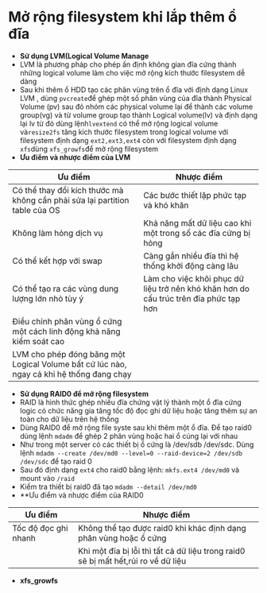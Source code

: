 # Mở rộng filesystem khi lắp thêm ổ đĩa
- **Sử dụng LVM(Logical Volume Manage**
- LVM là phương pháp cho phép ấn định không gian đĩa cứng thành những logical volume làm cho việc mở rộng kích thước filesystem dễ dàng
- Sau khi thêm ổ HDD tạo các phân vùng trên ổ đĩa với định dạng Linux LVM , dùng `pvcreate`để ghép một số phân vùng của đĩa thành Physical Volume (pv) sau đó nhóm các physical volume lại để thành các volume group(vg) và từ volume group tạo thành Logical volume(lv) và định dạng lại lv từ đó dùng lệnh`lvextend` có thể mở rộng logical volume và`resize2fs` tăng kích thước filesystem trong logical volume với filesystem định dạng `ext2,ext3,ext4` còn với filesystem định dạng `xfs`dùng `xfs_growfs`để mở rộng filesystem
- **Ưu điểm và nhược điểm của LVM**

| Ưu điểm | Nhược điểm |
|--------|------------|
| Có thể thay đổi kích thước mà không cần phải sửa lại partition table của OS | Các bước thiết lập phức tạp và khó khăn |
| Không làm hỏng dịch vụ | Khả năng mất dữ liệu cao khi một trong số các đĩa cứng bị hỏng |
| Có thể kết hợp với swap | Càng gắn nhiều đĩa thì hệ thống khởi động càng lâu |
| Có thể tạo ra các  vùng dung lượng lớn nhỏ tùy ý | Làm cho việc khôi phục dữ liệu trở nên khó khăn hơn do cấu trúc trên đĩa phức tạp hơn|
| Điều chỉnh phân vùng ổ cứng một cách linh động khả năng kiểm soát cao | |
| LVM cho phép đóng băng một Logical Volume bất cứ lúc nào, ngay cả khi hệ thống đang chạy | |
- **Sử dụng RAID0 để mở rộng filesystem**
- RAID là hình thức ghép nhiều đĩa chứng vật lý thành một ổ đĩa cứng logic có chức năng gia tăng tốc độ đọc ghi dữ liệu hoặc tăng thêm sự an toàn cho dữ liệu trên hệ thống
- Dùng RAID0 để mở rộng file syste sau khi thêm một ổ đĩa. Để tạo raid0 dùng lệnh `mdadm` để ghép 2 phân vùng hoặc hai ổ cúng lại với nhau 
- Như trong một server có các thiết bị ổ cứng là /dev/sdb /dev/sdc. Dùng lệnh `mdadm --create /dev/md0 --level=0 --raid-device=2 /dev/sdb /dev/sdc` để tạo raid 0
- Sau đó định dạng `ext4` cho raid0 bằng lệnh: `mkfs.ext4 /dev/md0` và mount vào `/raid`
- Kiểm tra thiết bị raid0 đã tạo `mdadm --detail /dev/md0`
- **Ưu điểm và nhược điểm của RAID0

| Ưu điểm | Nhược điểm |
|---------|------------|
| Tốc độ đọc ghi nhanh | Không thể tạo được raid0 khi khác định dạng phân vùng hoặc ổ cứng|
| | Khi một đĩa bị lỗi thì tất cả dữ liệu trong raid0 sẽ bị mất hết,rủi ro về dữ liệu|
- **xfs_growfs**
